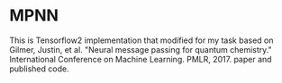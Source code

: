 # MPNN
This is Tensorflow2 implementation that modified for my task based on Gilmer, Justin, et al. "Neural message passing for quantum chemistry." International Conference on Machine Learning. PMLR, 2017. paper and published code.
